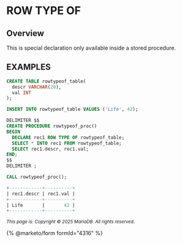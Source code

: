 # ROW TYPE OF

## Overview

This is special declaration only available inside a stored procedure.

## EXAMPLES

```sql
CREATE TABLE rowtypeof_table(
  descr VARCHAR(20),
  val INT
);
```

```sql
INSERT INTO rowtypeof_table VALUES ('Life', 42);
```

```sql
DELIMITER $$
CREATE PROCEDURE rowtypeof_proc()
BEGIN
  DECLARE rec1 ROW TYPE OF rowtypeof_table;
  SELECT * INTO rec1 FROM rowtypeof_table;
  SELECT rec1.descr, rec1.val;
END;
$$
DELIMITER ;
```

```sql
CALL rowtypeof_proc();

+------------+----------+
| rec1.descr | rec1.val |
+------------+----------+
| Life       |       42 |
+------------+----------+
```

<sub>_This page is: Copyright © 2025 MariaDB. All rights reserved._</sub>

{% @marketo/form formId="4316" %}
